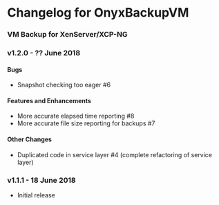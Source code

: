 # Changelog for OnyxBackupVM
### VM Backup for XenServer/XCP-NG

### v1.2.0 - ?? June 2018
  #### Bugs
  - Snapshot checking too eager #6

  #### Features and Enhancements
  - More accurate elapsed time reporting #8
  - More accurate file size reporting for backups #7

  #### Other Changes
  - Duplicated code in service layer #4 (complete refactoring of service layer)

### v1.1.1 - 18 June 2018
  - Initial release
